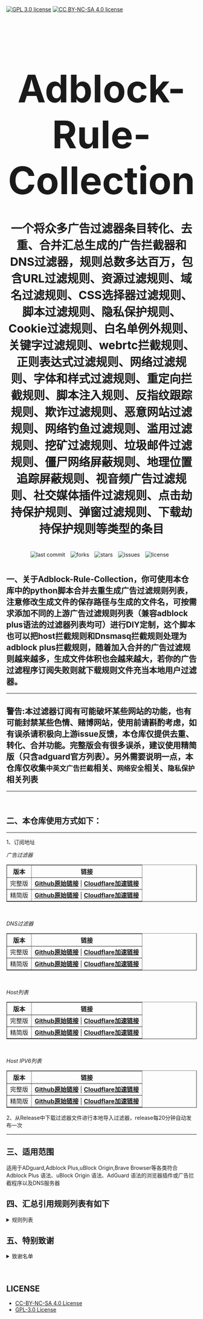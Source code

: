 [![GPL 3.0 license](https://img.shields.io/badge/License-GPL%20v3-blue.svg)](https://github.com/REIJI007/Adblock-Rule-Collection/blob/main/LICENSE-GPL%203.0)
[![CC BY-NC-SA 4.0 license](https://img.shields.io/badge/License-CC%20BY--NC--SA%204.0-lightgrey.svg)](https://github.com/REIJI007/Adblock-Rule-Collection/blob/main/LICENSE-CC-BY-NC-SA%204.0)
<!-- 居中的大标题 -->
<h1 align="center" style="font-size: 100px; margin-bottom: 40px;">Adblock-Rule-Collection</h1>

<!-- 居中的副标题 -->
<h2 align="center" style="font-size: 30px; margin-bottom: 40px;">一个将众多广告过滤器条目转化、去重、合并汇总生成的广告拦截器和DNS过滤器，规则总数多达百万，包含URL过滤规则、资源过滤规则、域名过滤规则、CSS选择器过滤规则、脚本过滤规则、隐私保护规则、Cookie过滤规则、白名单例外规则、关键字过滤规则、webrtc拦截规则、正则表达式过滤规则、网络过滤规则、字体和样式过滤规则、重定向拦截规则、脚本注入规则、反指纹跟踪规则、欺诈过滤规则、恶意网站过滤规则、网络钓鱼过滤规则、滥用过滤规则、挖矿过滤规则、垃圾邮件过滤规则、僵尸网络屏蔽规则、地理位置追踪屏蔽规则、视音频广告过滤规则、社交媒体插件过滤规则、点击劫持保护规则、弹窗过滤规则、下载劫持保护规则等类型的条目</h2>

<!-- 徽章（根据需要调整） -->
<p align="center" style="margin-bottom: 40px;">
    <img src="https://img.shields.io/badge/last%20commit-today-brightgreen" alt="last commit" style="margin-right: 10px;">
    <img src="https://img.shields.io/github/forks/REIJI007/Adblock-Rule-Collection" alt="forks" style="margin-right: 10px;">
    <img src="https://img.shields.io/github/stars/REIJI007/Adblock-Rule-Collection" alt="stars" style="margin-right: 10px;">
    <img src="https://img.shields.io/github/issues/REIJI007/Adblock-Rule-Collection" alt="issues" style="margin-right: 10px;">
    <img src="https://img.shields.io/github/license/REIJI007/Adblock-Rule-Collection" alt="license" style="margin-right: 10px;">
</p>


## 一、关于Adblock-Rule-Collection，你可使用本仓库中的python脚本合并去重生成广告过滤规则列表，注意修改生成文件的保存路径与生成的文件名，可按需求添加不同的上游广告过滤规则列表（兼容adblock plus语法的过滤器列表均可）进行DIY定制，这个脚本也可以把host拦截规则和Dnsmasq拦截规则处理为adblock plus拦截规则，随着加入合并的广告过滤规则越来越多，生成文件体积也会越来越大，若你的广告过滤程序订阅失败则就下载规则文件充当本地用户过滤器。

<hr>

## 警告:本过滤器订阅有可能破坏某些网站的功能，也有可能封禁某些色情、赌博网站，使用前请斟酌考虑，如有误杀请积极向上游issue反馈，本仓库仅提供去重、转化、合并功能。完整版会有很多误杀，建议使用精简版（只含adguard官方列表）。另外需要说明一点，本仓库仅收集```中英文广告拦截```相关、```网络安全```相关、```隐私保护```相关列表

<hr>
<br>

## 二、本仓库使用方式如下：

<hr> 
1、订阅地址

*广告过滤器*
<table border="1" style="border-collapse: collapse; width: 100%;">
  <tr>
    <th>版本</th>
    <th>链接</th>
  </tr>
  <tr>
    <td>完整版</td>
    <td>
      <strong><a href="https://raw.githubusercontent.com/REIJI007/Adblock-Rule-Collection/main/ADBLOCK_RULE_COLLECTION.txt">Github原始链接</a></strong> | 
      <strong><a href="https://www.adblock.reiji007.org/">Cloudflare加速链接</a></strong>
    </td>
  </tr>
  <tr>
    <td>精简版</td>
    <td>
      <strong><a href="https://raw.githubusercontent.com/REIJI007/Adblock-Rule-Collection/main/ADBLOCK_RULE_COLLECTION_Lite.txt">Github原始链接</a></strong> | 
      <strong><a href="https://www.adblock-lite.reiji007.org/">Cloudflare加速链接</a></strong>
    </td>
  </tr>
</table>

<br>

*DNS过滤器*
<table border="1" style="border-collapse: collapse; width: 100%;">
  <tr>
    <th>版本</th>
    <th>链接</th>
  </tr>
  <tr>
    <td>完整版</td>
    <td>
      <strong><a href="https://raw.githubusercontent.com/REIJI007/Adblock-Rule-Collection/main/ADBLOCK_RULE_COLLECTION_DNS.txt">Github原始链接</a></strong> | 
      <strong><a href="https://www.adblock-dns.reiji007.org/">Cloudflare加速链接</a></strong>
    </td>
  </tr>
  <tr>
    <td>精简版</td>
    <td>
      <strong><a href="https://raw.githubusercontent.com/REIJI007/Adblock-Rule-Collection/main/ADBLOCK_RULE_COLLECTION_DNS_Lite.txt">Github原始链接</a></strong> | 
      <strong><a href="https://www.adblock-dns-lite.reiji007.org/">Cloudflare加速链接</a></strong>
    </td>
  </tr>
</table>

<br>

*Host列表*
<table border="1" style="border-collapse: collapse; width: 100%;">
  <tr>
    <th>版本</th>
    <th>链接</th>
  </tr>
  <tr>
    <td>完整版</td>
    <td>
      <strong><a href="https://raw.githubusercontent.com/REIJI007/Adblock-Rule-Collection/main/ADBLOCK_RULE_COLLECTION_HOST.txt">Github原始链接</a></strong> | 
      <strong><a href="https://www.adblock-host.reiji007.org/">Cloudflare加速链接</a></strong>
    </td>
  </tr>
  <tr>
    <td>精简版</td>
    <td>
      <strong><a href="https://raw.githubusercontent.com/REIJI007/Adblock-Rule-Collection/main/ADBLOCK_RULE_COLLECTION_HOST_Lite.txt">Github原始链接</a></strong> | 
      <strong><a href="https://www.adblock-host-lite.reiji007.org/">Cloudflare加速链接</a></strong>
    </td>
  </tr>
</table>

<br>

*Host IPV6列表*
<table border="1" style="border-collapse: collapse; width: 100%;">
  <tr>
    <th>版本</th>
    <th>链接</th>
  </tr>
  <tr>
    <td>完整版</td>
    <td>
      <strong><a href="https://raw.githubusercontent.com/REIJI007/Adblock-Rule-Collection/main/ADBLOCK_RULE_COLLECTION_HOST_IPV6.txt">Github原始链接</a></strong> | 
      <strong><a href="https://www.adblock-host-ipv6.reiji007.org/">Cloudflare加速链接</a></strong>
    </td>
  </tr>
  <tr>
    <td>精简版</td>
    <td>
      <strong><a href="https://raw.githubusercontent.com/REIJI007/Adblock-Rule-Collection/main/ADBLOCK_RULE_COLLECTION_HOST_IPV6_Lite.txt">Github原始链接</a></strong> | 
      <strong><a href="https://www.adblock-host-ipv6-lite.reiji007.org/">Cloudflare加速链接</a></strong>
    </td>
  </tr>
</table>

2、从Release中下载过滤器文件进行本地导入过滤器，release每20分钟自动发布一次
<hr>


## 三、适用范围
适用于ADguard,Adblock Plus,uBlock Origin,Brave Browser等各类符合Adblock Plus 语法、uBlock Origin 语法、AdGuard 语法的浏览器插件或广告拦截程序以及DNS服务器
<br>


## 四、汇总引用规则列表有如下
<details>
  <summary>规则列表</summary>

1. [Adaway](https://adaway.org/hosts.txt)
2. [Anti-Adblock Killer](https://raw.githubusercontent.com/reek/anti-adblock-killer/master/anti-adblock-killer-filters.txt)
3. [ADblocker Ultimate Ad Filter](https://filters.adavoid.org/ultimate-ad-filter.txt)  
4. [ADblocker Ultimate Privacy Filter](https://filters.adavoid.org/ultimate-privacy-filter.txt)  
5. [ADblocker Ultimate Security Filter](https://filters.adavoid.org/ultimate-security-filter.txt)
6. [ADguard Base filter](https://raw.githubusercontent.com/AdguardTeam/FiltersRegistry/master/filters/filter_2_Base/filter.txt)
7. [ADguard Spyware filter](https://raw.githubusercontent.com/AdguardTeam/FiltersRegistry/master/filters/filter_3_Spyware/filter.txt)
8. [ADguard Social filter](https://raw.githubusercontent.com/AdguardTeam/FiltersRegistry/master/filters/filter_4_Social/filter.txt)
9. [ADguard Mobile filter](https://raw.githubusercontent.com/AdguardTeam/FiltersRegistry/master/filters/filter_11_Mobile/filter.txt)
10. [ADguard Annoyances filter](https://raw.githubusercontent.com/AdguardTeam/FiltersRegistry/master/filters/filter_14_Annoyances/filter.txt)
11. [ADguard Dns Filter](https://raw.githubusercontent.com/AdguardTeam/FiltersRegistry/master/filters/filter_15_DnsFilter/filter.txt)
12. [ADguard TrackParam filter](https://raw.githubusercontent.com/AdguardTeam/FiltersRegistry/master/filters/filter_17_TrackParam/filter.txt)
13. [ADguard Annoyances_Cookies filter](https://raw.githubusercontent.com/AdguardTeam/FiltersRegistry/master/filters/filter_18_Annoyances_Cookies/filter.txt)
14. [ADguard Annoyances_Popups filter](https://raw.githubusercontent.com/AdguardTeam/FiltersRegistry/master/filters/filter_19_Annoyances_Popups/filter.txt)
15. [ADguard Annoyances_MobileApp filter](https://raw.githubusercontent.com/AdguardTeam/FiltersRegistry/master/filters/filter_20_Annoyances_MobileApp/filter.txt)
16. [ADguard Annoyances_Other filter](https://raw.githubusercontent.com/AdguardTeam/FiltersRegistry/master/filters/filter_21_Annoyances_Other/filter.txt)
17. [ADguard Annoyances_Widgets filter](https://raw.githubusercontent.com/AdguardTeam/FiltersRegistry/master/filters/filter_22_Annoyances_Widgets/filter.txt)
18. [ADguard Chinese filter](https://raw.githubusercontent.com/AdguardTeam/FiltersRegistry/master/filters/filter_224_Chinese/filter.txt)
19. [ADguard ThirdParty EasyList](https://raw.githubusercontent.com/AdguardTeam/FiltersRegistry/master/filters/ThirdParty/filter_101_EasyList/filter.txt)
20. [ADguard ThirdParty EasyListChina](https://raw.githubusercontent.com/AdguardTeam/FiltersRegistry/master/filters/ThirdParty/filter_104_EasyListChina/filter.txt)
21. [ADguard ThirdParty EasyPrivacy](https://raw.githubusercontent.com/AdguardTeam/FiltersRegistry/master/filters/ThirdParty/filter_118_EasyPrivacy/filter.txt)
22. [ADguard ThirdParty Fanboy's Annoyance List](https://raw.githubusercontent.com/AdguardTeam/FiltersRegistry/master/filters/ThirdParty/filter_122_FanboysAnnoyances/filter.txt)
23. [ADguard ThirdParty FanboysSocialBlockingList](https://raw.githubusercontent.com/AdguardTeam/FiltersRegistry/master/filters/ThirdParty/filter_123_FanboysSocialBlockingList/filter.txt)
24. [ADguard ThirdParty WebAnnoyancesUltralist](https://raw.githubusercontent.com/AdguardTeam/FiltersRegistry/master/filters/ThirdParty/filter_201_WebAnnoyancesUltralist/filter.txt)
25. [ADguard ThirdParty PeterLowesList](https://raw.githubusercontent.com/AdguardTeam/FiltersRegistry/master/filters/ThirdParty/filter_204_PeterLowesList/filter.txt)
26. [ADguard ThirdParty AdblockWarningRemovalList](https://raw.githubusercontent.com/AdguardTeam/FiltersRegistry/master/filters/ThirdParty/filter_207_AdblockWarningRemovalList/filter.txt)
27. [ADguard ThirdParty Online_Malicious_URL_Blocklist](https://raw.githubusercontent.com/AdguardTeam/FiltersRegistry/master/filters/ThirdParty/filter_208_Online_Malicious_URL_Blocklist/filter.txt)
28. [ADguard ThirdParty ADgkMobileChinalist](https://raw.githubusercontent.com/AdguardTeam/FiltersRegistry/master/filters/ThirdParty/filter_209_ADgkMobileChinalist/filter.txt)
29. [ADguard ThirdParty Spam404](https://raw.githubusercontent.com/AdguardTeam/FiltersRegistry/master/filters/ThirdParty/filter_210_Spam404/filter.txt)
30. [ADguard ThirdParty Anti-Adblock Killer](https://raw.githubusercontent.com/AdguardTeam/FiltersRegistry/master/filters/ThirdParty/filter_211_AntiAdblockKillerReek/filter.txt)
31. [ADguard ThirdParty ChinaListAndEasyList](https://raw.githubusercontent.com/AdguardTeam/FiltersRegistry/master/filters/ThirdParty/filter_219_ChinaListAndEasyList/filter.txt)
32. [ADguard ThirdParty CJXsAnnoyanceList](https://raw.githubusercontent.com/AdguardTeam/FiltersRegistry/master/filters/ThirdParty/filter_220_CJXsAnnoyanceList/filter.txt)
33. [ADguard ThirdParty xinggsf](https://raw.githubusercontent.com/AdguardTeam/FiltersRegistry/master/filters/ThirdParty/filter_228_xinggsf/filter.txt)
34. [ADguard ThirdParty IdontCareAboutCookies](https://raw.githubusercontent.com/AdguardTeam/FiltersRegistry/master/filters/ThirdParty/filter_229_IdontCareAboutCookies/filter.txt)
35. [ADguard ThirdParty FanboyAntifonts](https://raw.githubusercontent.com/AdguardTeam/FiltersRegistry/master/filters/ThirdParty/filter_239_FanboyAntifonts/filter.txt)
36. [ADguard ThirdParty BarbBlock](https://raw.githubusercontent.com/AdguardTeam/FiltersRegistry/master/filters/ThirdParty/filter_240_BarbBlock/filter.txt)
37. [ADguard ThirdParty FanboyCookiemonster](https://raw.githubusercontent.com/AdguardTeam/FiltersRegistry/master/filters/ThirdParty/filter_241_FanboyCookiemonster/filter.txt)
38. [ADguard ThirdParty NoCoin](https://raw.githubusercontent.com/AdguardTeam/FiltersRegistry/master/filters/ThirdParty/filter_242_NoCoin/filter.txt)
39. [ADguard ThirdParty DandelionSproutAnnoyances](https://raw.githubusercontent.com/AdguardTeam/FiltersRegistry/master/filters/ThirdParty/filter_250_DandelionSproutAnnoyances/filter.txt)
40. [ADguard ThirdParty Legitimate_URL_Shortener](https://raw.githubusercontent.com/AdguardTeam/FiltersRegistry/master/filters/ThirdParty/filter_251_LegitimateURLShortener/filter.txt)
41. [ADguard ThirdParty Phishing_URL_Blocklist](https://raw.githubusercontent.com/AdguardTeam/FiltersRegistry/master/filters/ThirdParty/filter_255_Phishing_URL_Blocklist/filter.txt)
42. [ADguard ThirdParty Scam_Blocklist](https://raw.githubusercontent.com/AdguardTeam/FiltersRegistry/master/filters/ThirdParty/filter_256_Scam_Blocklist/filter.txt)
43. [ADguard ThirdParty uBlock_Origin_Badware_risks](https://raw.githubusercontent.com/AdguardTeam/FiltersRegistry/master/filters/ThirdParty/filter_257_uBlock_Origin_Badware_risks/filter.txt)
44. [ADguard Base filter-first-party servers](https://raw.githubusercontent.com/AdguardTeam/ADguardFilters/master/BaseFilter/sections/adservers_firstparty.txt)
45. [ADguard Base filter-foreign servers](https://raw.githubusercontent.com/AdguardTeam/ADguardFilters/master/BaseFilter/sections/foreign.txt)
46. [ADguard Base filter-cryptominers](https://raw.githubusercontent.com/AdguardTeam/ADguardFilters/master/BaseFilter/sections/cryptominers.txt)
47. [ADguard Base filter-adservers](https://raw.githubusercontent.com/AdguardTeam/ADguardFilters/master/BaseFilter/sections/adservers.txt)
48. [ADguard Base filter-adservers_firstparty](https://raw.githubusercontent.com/AdguardTeam/ADguardFilters/master/BaseFilter/sections/adservers_firstparty.txt)
49. [ADguard Base filter-allowlist](https://raw.githubusercontent.com/AdguardTeam/ADguardFilters/master/BaseFilter/sections/allowlist.txt)
50. [ADguard Base filter-allowlist_stealth](https://raw.githubusercontent.com/AdguardTeam/ADguardFilters/master/BaseFilter/sections/allowlist_stealth.txt)
51. [ADguard Base filter-antiadblock](https://raw.githubusercontent.com/AdguardTeam/ADguardFilters/master/BaseFilter/sections/antiadblock.txt)
52. [ADguard Base filter-replace](https://raw.githubusercontent.com/AdguardTeam/ADguardFilters/master/BaseFilter/sections/replace.txt)
53. [ADguard Base filter-content_blocker](https://raw.githubusercontent.com/AdguardTeam/ADguardFilters/master/BaseFilter/sections/content_blocker.txt)
54. [ADguard Exclusion rules](https://raw.githubusercontent.com/AdguardTeam/ADguardSDNSFilter/master/Filters/exclusions.txt)  
55. [ADguard Exception rules](https://raw.githubusercontent.com/AdguardTeam/ADguardSDNSFilter/master/Filters/exceptions.txt)  
56. [ADguard SDNSFilter rules](https://raw.githubusercontent.com/AdguardTeam/ADguardSDNSFilter/master/Filters/rules.txt)  
57. [ADguard Tracking Protection filter — first-party trackers](https://raw.githubusercontent.com/AdguardTeam/ADguardFilters/master/SpywareFilter/sections/tracking_servers_firstparty.txt)  
58. [ADguard Tracking Protection filter — third-party trackers](https://raw.githubusercontent.com/AdguardTeam/ADguardFilters/master/SpywareFilter/sections/tracking_servers.txt)  
59. [ADguard Tracking Protection filter — mobile trackers](https://raw.githubusercontent.com/AdguardTeam/ADguardFilters/master/SpywareFilter/sections/mobile.txt)  
60. [ADguard Social filter-allowlist](https://raw.githubusercontent.com/AdguardTeam/ADguardFilters/master/SocialFilter/sections/allowlist.txt)  
61. [ADguard Social filter-general_elemhide](https://raw.githubusercontent.com/AdguardTeam/ADguardFilters/master/SocialFilter/sections/general_elemhide.txt)  
62. [ADguard Social filter-general_extensions](https://raw.githubusercontent.com/AdguardTeam/ADguardFilters/master/SocialFilter/sections/general_extensions.txt)  
63. [ADguard Social filter-general_url](https://raw.githubusercontent.com/AdguardTeam/ADguardFilters/master/SocialFilter/sections/general_url.txt)  
64. [ADguard Social filter-popups](https://raw.githubusercontent.com/AdguardTeam/ADguardFilters/master/SocialFilter/sections/popups.txt)  
65. [ADguard Social filter-social_trackers](https://raw.githubusercontent.com/AdguardTeam/ADguardFilters/master/SocialFilter/sections/social_trackers.txt)  
66. [ADguard Annoyances filter-cookies_allowlist](https://raw.githubusercontent.com/AdguardTeam/ADguardFilters/master/AnnoyancesFilter/Cookies/sections/cookies_allowlist.txt)  
67. [ADguard Annoyances filter-cookies_general](https://raw.githubusercontent.com/AdguardTeam/ADguardFilters/master/AnnoyancesFilter/Cookies/sections/cookies_general.txt)  
68. [ADguard Annoyances filter-mobile-app_allowlist](https://raw.githubusercontent.com/AdguardTeam/ADguardFilters/master/AnnoyancesFilter/MobileApp/sections/mobile-app_allowlist.txt)  
69. [ADguard Annoyances filter-mobile-app_general](https://raw.githubusercontent.com/AdguardTeam/ADguardFilters/master/AnnoyancesFilter/MobileApp/sections/mobile-app_general.txt)  
70. [ADguard Annoyances filter-popups-antiadblock](https://raw.githubusercontent.com/AdguardTeam/ADguardFilters/master/AnnoyancesFilter/Popups/sections/antiadblock.txt)  
71. [ADguard Annoyances filter-popups-allowlist](https://raw.githubusercontent.com/AdguardTeam/ADguardFilters/master/AnnoyancesFilter/Popups/sections/popups_allowlist.txt)  
72. [ADguard Annoyances filter-popups-general](https://raw.githubusercontent.com/AdguardTeam/ADguardFilters/master/AnnoyancesFilter/Popups/sections/popups_general.txt)  
73. [ADguard Annoyances filter-popups-push-notifications_allowlist](https://raw.githubusercontent.com/AdguardTeam/ADguardFilters/master/AnnoyancesFilter/Popups/sections/push-notifications_allowlist.txt)  
74. [ADguard Annoyances filter-popups-push-notifications_general](https://raw.githubusercontent.com/AdguardTeam/ADguardFilters/master/AnnoyancesFilter/Popups/sections/push-notifications_general.txt)  
75. [ADguard Annoyances filter-popups-subscriptions_allowlist](https://raw.githubusercontent.com/AdguardTeam/ADguardFilters/master/AnnoyancesFilter/Popups/sections/subscriptions_allowlist.txt)  
76. [ADguard Annoyances filter-popups-subscriptions_general](https://raw.githubusercontent.com/AdguardTeam/ADguardFilters/master/AnnoyancesFilter/Popups/sections/subscriptions_general.txt)  
77. [ADguard Annoyances filter-Widgets](https://raw.githubusercontent.com/AdguardTeam/ADguardFilters/master/AnnoyancesFilter/Widgets/sections/widgets.txt)  
78. [ADguard CNAME original trackers list](https://raw.githubusercontent.com/AdguardTeam/cname-trackers/master/data/combined_original_trackers.txt)  
79. [ADguard CNAME disguised ads list](https://raw.githubusercontent.com/AdguardTeam/cname-trackers/master/data/combined_disguised_ads.txt)  
80. [ADguard CNAME disguised clickthroughs list](https://raw.githubusercontent.com/AdguardTeam/cname-trackers/master/data/combined_disguised_clickthroughs.txt)  
81. [ADguard CNAME disguised microsites list](https://raw.githubusercontent.com/AdguardTeam/cname-trackers/master/data/combined_disguised_microsites.txt)  
82. [ADguard CNAME disguised trackers list](https://raw.githubusercontent.com/AdguardTeam/cname-trackers/master/data/combined_disguised_trackers.txt)  
83. [ADguard CNAME disguised mail_trackers list](https://raw.githubusercontent.com/AdguardTeam/cname-trackers/master/data/combined_disguised_mail_trackers.txt)  
84. [ADguard Chinese filter-adservers](https://raw.githubusercontent.com/AdguardTeam/ADguardFilters/master/ChineseFilter/sections/adservers.txt)  
85. [ADguard Chinese filter-adservers_firstparty](https://raw.githubusercontent.com/AdguardTeam/ADguardFilters/master/ChineseFilter/sections/adservers_firstparty.txt)  
86. [ADguard ChineseFilter-allowlist](https://raw.githubusercontent.com/AdguardTeam/ADguardFilters/master/ChineseFilter/sections/allowlist.txt)  
87. [ADguard ChineseFilter-antiadblock](https://raw.githubusercontent.com/AdguardTeam/ADguardFilters/master/ChineseFilter/sections/antiadblock.txt)  
88. [ADguard ChineseFilter-general_elemhide](https://raw.githubusercontent.com/AdguardTeam/ADguardFilters/master/ChineseFilter/sections/general_elemhide.txt)  
89. [ADguard ChineseFilter-general_extensions](https://raw.githubusercontent.com/AdguardTeam/ADguardFilters/master/ChineseFilter/sections/general_extensions.txt)  
90. [ADguard ChineseFilter-general_url](https://raw.githubusercontent.com/AdguardTeam/ADguardFilters/master/ChineseFilter/sections/general_url.txt)  
91. [ADguard ChineseFilter-replace](https://raw.githubusercontent.com/AdguardTeam/ADguardFilters/master/ChineseFilter/sections/replace.txt)  
92. [ADguard Mobile filter-adservers](https://raw.githubusercontent.com/AdguardTeam/ADguardFilters/master/MobileFilter/sections/adservers.txt)  
93. [ADguard MobileFilter-allowlist_app](https://raw.githubusercontent.com/AdguardTeam/ADguardFilters/master/MobileFilter/sections/allowlist_app.txt)  
94. [ADguard MobileFilter-allowlist_web](https://raw.githubusercontent.com/AdguardTeam/ADguardFilters/master/MobileFilter/sections/allowlist_web.txt)  
95. [ADguard MobileFilter-antiadblock](https://raw.githubusercontent.com/AdguardTeam/ADguardFilters/master/MobileFilter/sections/antiadblock.txt)  
96. [ADguard MobileFilter-general_elemhide](https://raw.githubusercontent.com/AdguardTeam/ADguardFilters/master/MobileFilter/sections/general_elemhide.txt)  
97. [ADguard MobileFilter-general_extensions](https://raw.githubusercontent.com/AdguardTeam/ADguardFilters/master/MobileFilter/sections/general_extensions.txt)  
98. [ADguard MobileFilter-general_url](https://raw.githubusercontent.com/AdguardTeam/ADguardFilters/master/MobileFilter/sections/general_url.txt)  
99. [ADguard MobileFilter-replace](https://raw.githubusercontent.com/AdguardTeam/ADguardFilters/master/MobileFilter/sections/replace.txt)  
100. [ADguard SpywareFilter-allowlist](https://raw.githubusercontent.com/AdguardTeam/ADguardFilters/master/SpywareFilter/sections/allowlist.txt)  
101. [ADguard SpywareFilter-cookies_allowlist](https://raw.githubusercontent.com/AdguardTeam/ADguardFilters/master/SpywareFilter/sections/cookies_allowlist.txt)  
102. [ADguard SpywareFilter-cookies_general](https://raw.githubusercontent.com/AdguardTeam/ADguardFilters/master/SpywareFilter/sections/cookies_general.txt)  
103. [ADguard SpywareFilter-cookies_specific](https://raw.githubusercontent.com/AdguardTeam/ADguardFilters/master/SpywareFilter/sections/cookies_specific.txt)  
104. [ADguard SpywareFilter-general_elemhide](https://raw.githubusercontent.com/AdguardTeam/ADguardFilters/master/SpywareFilter/sections/general_elemhide.txt)  
105. [ADguard SpywareFilter-general_extensions](https://raw.githubusercontent.com/AdguardTeam/ADguardFilters/master/SpywareFilter/sections/general_extensions.txt)  
106. [ADguard SpywareFilter-general_url](https://raw.githubusercontent.com/AdguardTeam/ADguardFilters/master/SpywareFilter/sections/general_url.txt)  
107. [ADguard SpywareFilter-mobile](https://raw.githubusercontent.com/AdguardTeam/ADguardFilters/master/SpywareFilter/sections/mobile.txt)  
108. [ADguard SpywareFilter-mobile_allowlist](https://raw.githubusercontent.com/AdguardTeam/ADguardFilters/master/SpywareFilter/sections/mobile_allowlist.txt)  
109. [ADguard SpywareFilter-tracking_servers](https://raw.githubusercontent.com/AdguardTeam/ADguardFilters/master/SpywareFilter/sections/tracking_servers.txt)  
110. [ADguard SpywareFilter-tracking_servers_firstparty](https://raw.githubusercontent.com/AdguardTeam/ADguardFilters/master/SpywareFilter/sections/tracking_servers_firstparty.txt)  
111. [ADguard TrackParamFilter-allowlist](https://raw.githubusercontent.com/AdguardTeam/ADguardFilters/master/TrackParamFilter/sections/allowlist.txt)  
112. [ADguard TrackParamFilter-general_url](https://raw.githubusercontent.com/AdguardTeam/ADguardFilters/master/TrackParamFilter/sections/general_url.txt)      
113. [ADguard Base filter (ublock)](https://filters.adtidy.org/extension/ublock/filters/2.txt)  
114. [ADguard Tracking Protection filter (ublock)](https://filters.adtidy.org/extension/ublock/filters/3.txt)  
115. [ADguard Social Media filter (ublock)](https://filters.adtidy.org/extension/ublock/filters/4.txt)  
116. [ADguard Mobile Ads filter (ublock)](https://filters.adtidy.org/extension/ublock/filters/11.txt)  
117. [ADguard Annoyances filter (ublock)](https://filters.adtidy.org/extension/ublock/filters/14.txt)  
118. [ADguard DNS filter (ublock)](https://filters.adtidy.org/extension/ublock/filters/15.txt)  
119. [ADguard URL Tracking filter (ublock)](https://filters.adtidy.org/extension/ublock/filters/17.txt)  
120. [ADguard Cookie Notices filter (ublock)](https://filters.adtidy.org/extension/ublock/filters/18.txt)  
121. [ADguard Popups filter (ublock)](https://filters.adtidy.org/extension/ublock/filters/19.txt)  
122. [ADguard Mobile App Banners filter (ublock)](https://filters.adtidy.org/extension/ublock/filters/20.txt)  
123. [ADguard Other Annoyances filter (ublock)](https://filters.adtidy.org/extension/ublock/filters/21.txt)  
124. [ADguard Widgets filter (ublock)](https://filters.adtidy.org/extension/ublock/filters/22.txt)  
125. [Easylist (ublock)](https://filters.adtidy.org/extension/ublock/filters/101.txt)  
126. [Easylist China (ublock)](https://filters.adtidy.org/extension/ublock/filters/104.txt)  
127. [EasyPrivacy (ublock)](https://filters.adtidy.org/extension/ublock/filters/118.txt)  
128. [Fanboy's Annoyances (ublock)](https://filters.adtidy.org/extension/ublock/filters/122.txt)  
129. [Fanboy's Social Blocking List (ublock)](https://filters.adtidy.org/extension/ublock/filters/123.txt)  
130. [Web Annoyances Ultralist (ublock)](https://filters.adtidy.org/extension/ublock/filters/201.txt)  
131. [Peter Lowe's Blocklist (ublock)](https://filters.adtidy.org/extension/ublock/filters/204.txt)  
132. [Adblock Warning Removal List (ublock)](https://filters.adtidy.org/extension/ublock/filters/207.txt)  
133. [Online Malicious URL Blocklist (ublock)](https://filters.adtidy.org/extension/ublock/filters/208.txt)  
134. [ADgk Mobile China list (ublock)](https://filters.adtidy.org/extension/ublock/filters/209.txt)  
135. [CJX's Annoyances List (ublock)](https://filters.adtidy.org/extension/ublock/filters/220.txt)  
136. [ADguard Chinese filter (ublock)](https://filters.adtidy.org/extension/ublock/filters/224.txt)  
137. [xinggsf (ublock)](https://filters.adtidy.org/extension/ublock/filters/228.txt)  
138. [Fanboy's Anti-thirdparty Fonts (ublock)](https://filters.adtidy.org/extension/ublock/filters/239.txt)  
139. [BarbBlock (ublock)](https://filters.adtidy.org/extension/ublock/filters/240.txt)  
140. [EasyList Cookie List (ublock)](https://filters.adtidy.org/extension/ublock/filters/241.txt)  
141. [NoCoin Filter List (ublock)](https://filters.adtidy.org/extension/ublock/filters/242.txt)
142. [Dandelion Sprout's Annoyances List (ublock)](https://filters.adtidy.org/extension/ublock/filters/250.txt)  
143. [Legitimate URL Shortener (ublock)](https://filters.adtidy.org/extension/ublock/filters/251.txt)  
144. [Phishing URL Blocklist (ublock)](https://filters.adtidy.org/extension/ublock/filters/255.txt)  
145. [Scam Blocklist (ublock)](https://filters.adtidy.org/extension/ublock/filters/256.txt)  
146. [uBlock Origin – Badware risks (ublock)](https://filters.adtidy.org/extension/ublock/filters/257.txt)  
147. [ADguard Base filter (chromium)](https://filters.adtidy.org/extension/chromium/filters/2.txt)  
148. [ADguard Tracking Protection filter (chromium)](https://filters.adtidy.org/extension/chromium/filters/3.txt)  
149. [ADguard Social Media filter (chromium)](https://filters.adtidy.org/extension/chromium/filters/4.txt)  
150. [ADguard Mobile Ads filter (chromium)](https://filters.adtidy.org/extension/chromium/filters/11.txt)  
151. [ADguard Annoyances filter (chromium)](https://filters.adtidy.org/extension/chromium/filters/14.txt)  
152. [ADguard DNS filter (chromium)](https://filters.adtidy.org/extension/chromium/filters/15.txt)  
153. [ADguard URL Tracking filter (chromium)](https://filters.adtidy.org/extension/chromium/filters/17.txt)  
154. [ADguard Cookie Notices filter (chromium)](https://filters.adtidy.org/extension/chromium/filters/18.txt)  
155. [ADguard Popups filter (chromium)](https://filters.adtidy.org/extension/chromium/filters/19.txt)  
156. [ADguard Mobile App Banners filter (chromium)](https://filters.adtidy.org/extension/chromium/filters/20.txt)  
157. [ADguard Other Annoyances filter (chromium)](https://filters.adtidy.org/extension/chromium/filters/21.txt)  
158. [ADguard Widgets filter (chromium)](https://filters.adtidy.org/extension/chromium/filters/22.txt)  
159. [Easylist (chromium)](https://filters.adtidy.org/extension/chromium/filters/101.txt)  
160. [Easylist China (chromium)](https://filters.adtidy.org/extension/chromium/filters/104.txt)  
161. [EasyPrivacy (chromium)](https://filters.adtidy.org/extension/chromium/filters/118.txt)  
162. [Fanboy's Annoyances (chromium)](https://filters.adtidy.org/extension/chromium/filters/122.txt)  
163. [Fanboy's Social Blocking List (chromium)](https://filters.adtidy.org/extension/chromium/filters/123.txt)  
164. [Web Annoyances Ultralist (chromium)](https://filters.adtidy.org/extension/chromium/filters/201.txt)  
165. [Peter Lowe's Blocklist (chromium)](https://filters.adtidy.org/extension/chromium/filters/204.txt)  
166. [Adblock Warning Removal List (chromium)](https://filters.adtidy.org/extension/chromium/filters/207.txt)  
167. [Online Malicious URL Blocklist (chromium)](https://filters.adtidy.org/extension/chromium/filters/208.txt)  
168. [ADgk Mobile China list (chromium)](https://filters.adtidy.org/extension/chromium/filters/209.txt)  
169. [CJX's Annoyances List (chromium)](https://filters.adtidy.org/extension/chromium/filters/220.txt)  
170. [ADguard Chinese filter (chromium)](https://filters.adtidy.org/extension/chromium/filters/224.txt)  
171. [xinggsf (chromium)](https://filters.adtidy.org/extension/chromium/filters/228.txt)  
172. [Fanboy's Anti-thirdparty Fonts (chromium)](https://filters.adtidy.org/extension/chromium/filters/239.txt)  
173. [BarbBlock (chromium)](https://filters.adtidy.org/extension/chromium/filters/240.txt)  
174. [EasyList Cookie List (chromium)](https://filters.adtidy.org/extension/chromium/filters/241.txt)  
175. [NoCoin Filter List (chromium)](https://filters.adtidy.org/extension/chromium/filters/242.txt)  
176. [Dandelion Sprout's Annoyances List (chromium)](https://filters.adtidy.org/extension/chromium/filters/250.txt)  
177. [Legitimate URL Shortener (chromium)](https://filters.adtidy.org/extension/chromium/filters/251.txt)  
178. [Phishing URL Blocklist (chromium)](https://filters.adtidy.org/extension/chromium/filters/255.txt)  
179. [Scam Blocklist (chromium)](https://filters.adtidy.org/extension/chromium/filters/256.txt)  
180. [uBlock Origin – Badware risks (chromium)](https://filters.adtidy.org/extension/chromium/filters/257.txt)  
181. [ADguard Base filter (firefox)](https://filters.adtidy.org/extension/firefox/filters/2.txt)  
182. [ADguard Tracking Protection filter (firefox)](https://filters.adtidy.org/extension/firefox/filters/3.txt)  
183. [ADguard Social Media filter (firefox)](https://filters.adtidy.org/extension/firefox/filters/4.txt)  
184. [ADguard Mobile Ads filter (firefox)](https://filters.adtidy.org/extension/firefox/filters/11.txt)  
185. [ADguard Annoyances filter (firefox)](https://filters.adtidy.org/extension/firefox/filters/14.txt)  
186. [ADguard DNS filter (firefox)](https://filters.adtidy.org/extension/firefox/filters/15.txt)  
187. [ADguard URL Tracking filter (firefox)](https://filters.adtidy.org/extension/firefox/filters/17.txt)  
188. [ADguard Cookie Notices filter (firefox)](https://filters.adtidy.org/extension/firefox/filters/18.txt)  
189. [ADguard Popups filter (firefox)](https://filters.adtidy.org/extension/firefox/filters/19.txt)  
190. [ADguard Mobile App Banners filter (firefox)](https://filters.adtidy.org/extension/firefox/filters/20.txt)  
191. [ADguard Other Annoyances filter (firefox)](https://filters.adtidy.org/extension/firefox/filters/21.txt)
192. [ADguard Widgets filter (firefox)](https://filters.adtidy.org/extension/firefox/filters/22.txt)  
193. [Easylist (firefox)](https://filters.adtidy.org/extension/firefox/filters/101.txt)  
194. [Easylist China (firefox)](https://filters.adtidy.org/extension/firefox/filters/104.txt)  
195. [EasyPrivacy (firefox)](https://filters.adtidy.org/extension/firefox/filters/118.txt)  
196. [Fanboy's Annoyances (firefox)](https://filters.adtidy.org/extension/firefox/filters/122.txt)  
197. [Fanboy's Social Blocking List (firefox)](https://filters.adtidy.org/extension/firefox/filters/123.txt)  
198. [Web Annoyances Ultralist (firefox)](https://filters.adtidy.org/extension/firefox/filters/201.txt)  
199. [Peter Lowe's Blocklist (firefox)](https://filters.adtidy.org/extension/firefox/filters/204.txt)  
200. [Adblock Warning Removal List (firefox)](https://filters.adtidy.org/extension/firefox/filters/207.txt)  
201. [Online Malicious URL Blocklist (firefox)](https://filters.adtidy.org/extension/firefox/filters/208.txt)  
202. [ADgk Mobile China list (firefox)](https://filters.adtidy.org/extension/firefox/filters/209.txt)  
203. [CJX's Annoyances List (firefox)](https://filters.adtidy.org/extension/firefox/filters/220.txt)  
204. [ADguard Chinese filter (firefox)](https://filters.adtidy.org/extension/firefox/filters/224.txt)  
205. [xinggsf (firefox)](https://filters.adtidy.org/extension/firefox/filters/228.txt)  
206. [Fanboy's Anti-thirdparty Fonts (firefox)](https://filters.adtidy.org/extension/firefox/filters/239.txt)  
207. [BarbBlock (firefox)](https://filters.adtidy.org/extension/firefox/filters/240.txt)  
208. [EasyList Cookie List (firefox)](https://filters.adtidy.org/extension/firefox/filters/241.txt)  
209. [NoCoin Filter List (firefox)](https://filters.adtidy.org/extension/firefox/filters/242.txt)  
210. [Dandelion Sprout's Annoyances List (firefox)](https://filters.adtidy.org/extension/firefox/filters/250.txt)  
211. [Legitimate URL Shortener (firefox)](https://filters.adtidy.org/extension/firefox/filters/251.txt)  
212. [Phishing URL Blocklist (firefox)](https://filters.adtidy.org/extension/firefox/filters/255.txt)  
213. [Scam Blocklist (firefox)](https://filters.adtidy.org/extension/firefox/filters/256.txt)  
214. [uBlock Origin – Badware risks (firefox)](https://filters.adtidy.org/extension/firefox/filters/257.txt)  
215. [ADguard Base filter (windows)](https://filters.adtidy.org/windows/filters/2.txt)  
216. [ADguard Tracking Protection filter (windows)](https://filters.adtidy.org/windows/filters/3.txt)  
217. [ADguard Social Media filter (windows)](https://filters.adtidy.org/windows/filters/4.txt)  
218. [ADguard Mobile Ads filter (windows)](https://filters.adtidy.org/windows/filters/11.txt)  
219. [ADguard Annoyances filter (windows)](https://filters.adtidy.org/windows/filters/14.txt)  
220. [ADguard DNS filter (windows)](https://filters.adtidy.org/windows/filters/15.txt)  
221. [ADguard URL Tracking filter (windows)](https://filters.adtidy.org/windows/filters/17.txt)  
222. [ADguard Cookie Notices filter (windows)](https://filters.adtidy.org/windows/filters/18.txt)  
223. [ADguard Popups filter (windows)](https://filters.adtidy.org/windows/filters/19.txt)  
224. [ADguard Mobile App Banners filter (windows)](https://filters.adtidy.org/windows/filters/20.txt)  
225. [ADguard Other Annoyances filter (windows)](https://filters.adtidy.org/windows/filters/21.txt)  
226. [ADguard Widgets filter (windows)](https://filters.adtidy.org/windows/filters/22.txt)  
227. [Easylist (windows)](https://filters.adtidy.org/windows/filters/101.txt)  
228. [Easylist China (windows)](https://filters.adtidy.org/windows/filters/104.txt)  
229. [EasyPrivacy (windows)](https://filters.adtidy.org/windows/filters/118.txt)  
230. [Fanboy's Annoyances (windows)](https://filters.adtidy.org/windows/filters/122.txt)  
231. [Fanboy's Social Blocking List (windows)](https://filters.adtidy.org/windows/filters/123.txt)  
232. [Web Annoyances Ultralist (windows)](https://filters.adtidy.org/windows/filters/201.txt)  
233. [Peter Lowe's Blocklist (windows)](https://filters.adtidy.org/windows/filters/204.txt)  
234. [Adblock Warning Removal List (windows)](https://filters.adtidy.org/windows/filters/207.txt)  
235. [Online Malicious URL Blocklist (windows)](https://filters.adtidy.org/windows/filters/208.txt)  
236. [ADgk Mobile China list (windows)](https://filters.adtidy.org/windows/filters/209.txt)  
237. [CJX's Annoyances List (windows)](https://filters.adtidy.org/windows/filters/220.txt)  
238. [ADguard Chinese filter (windows)](https://filters.adtidy.org/windows/filters/224.txt)  
239. [xinggsf (windows)](https://filters.adtidy.org/windows/filters/228.txt)  
240. [Fanboy's Anti-thirdparty Fonts (windows)](https://filters.adtidy.org/windows/filters/239.txt)  
241. [BarbBlock (windows)](https://filters.adtidy.org/windows/filters/240.txt)
242. [EasyList Cookie List (windows)](https://filters.adtidy.org/windows/filters/241.txt)  
243. [NoCoin Filter List (windows)](https://filters.adtidy.org/windows/filters/242.txt)  
244. [Dandelion Sprout's Annoyances List (windows)](https://filters.adtidy.org/windows/filters/250.txt)  
245. [Legitimate URL Shortener (windows)](https://filters.adtidy.org/windows/filters/251.txt)  
246. [Phishing URL Blocklist (windows)](https://filters.adtidy.org/windows/filters/255.txt)  
247. [Scam Blocklist (windows)](https://filters.adtidy.org/windows/filters/256.txt)  
248. [uBlock Origin – Badware risks (windows)](https://filters.adtidy.org/windows/filters/257.txt)  
249. [ADguard Base filter (android)](https://filters.adtidy.org/android/filters/2_optimized.txt)  
250. [ADguard Tracking Protection filter (android)](https://filters.adtidy.org/android/filters/3_optimized.txt)  
251. [ADguard Social Media filter (android)](https://filters.adtidy.org/android/filters/4_optimized.txt)  
252. [ADguard Mobile Ads filter (android)](https://filters.adtidy.org/android/filters/11_optimized.txt)  
253. [ADguard Annoyances filter (android)](https://filters.adtidy.org/android/filters/14_optimized.txt)  
254. [ADguard DNS filter (android)](https://filters.adtidy.org/android/filters/15_optimized.txt)  
255. [ADguard URL Tracking filter (android)](https://filters.adtidy.org/android/filters/17_optimized.txt)  
256. [ADguard Cookie Notices filter (android)](https://filters.adtidy.org/android/filters/18_optimized.txt)  
257. [ADguard Popups filter (android)](https://filters.adtidy.org/android/filters/19_optimized.txt)  
258. [ADguard Mobile App Banners filter (android)](https://filters.adtidy.org/android/filters/20_optimized.txt)  
259. [ADguard Other Annoyances filter (android)](https://filters.adtidy.org/android/filters/21_optimized.txt)  
260. [ADguard Widgets filter (android)](https://filters.adtidy.org/android/filters/22_optimized.txt)  
261. [Easylist (android)](https://filters.adtidy.org/android/filters/101_optimized.txt)  
262. [Easylist China (android)](https://filters.adtidy.org/android/filters/104_optimized.txt)  
263. [EasyPrivacy (android)](https://filters.adtidy.org/android/filters/118_optimized.txt)  
264. [Fanboy's Annoyances (android)](https://filters.adtidy.org/android/filters/122_optimized.txt)  
265. [Fanboy's Social Blocking List (android)](https://filters.adtidy.org/android/filters/123_optimized.txt)  
266. [Web Annoyances Ultralist (android)](https://filters.adtidy.org/android/filters/201_optimized.txt)  
267. [Peter Lowe's Blocklist (android)](https://filters.adtidy.org/android/filters/204_optimized.txt)  
268. [Adblock Warning Removal List (android)](https://filters.adtidy.org/android/filters/207_optimized.txt)  
269. [Online Malicious URL Blocklist (android)](https://filters.adtidy.org/android/filters/208_optimized.txt)  
270. [ADgk Mobile China list (android)](https://filters.adtidy.org/android/filters/209_optimized.txt)  
271. [CJX's Annoyances List (android)](https://filters.adtidy.org/android/filters/220_optimized.txt)  
272. [ADguard Chinese filter (android)](https://filters.adtidy.org/android/filters/224_optimized.txt)  
273. [xinggsf (android)](https://filters.adtidy.org/android/filters/228_optimized.txt)  
274. [Fanboy's Anti-thirdparty Fonts (android)](https://filters.adtidy.org/android/filters/239_optimized.txt)  
275. [BarbBlock (android)](https://filters.adtidy.org/android/filters/240_optimized.txt)  
276. [EasyList Cookie List (android)](https://filters.adtidy.org/android/filters/241_optimized.txt)  
277. [NoCoin Filter List (android)](https://filters.adtidy.org/android/filters/242_optimized.txt)  
278. [Dandelion Sprout's Annoyances List (android)](https://filters.adtidy.org/android/filters/250_optimized.txt)  
279. [Legitimate URL Shortener (android)](https://filters.adtidy.org/android/filters/251_optimized.txt)  
280. [Phishing URL Blocklist (android)](https://filters.adtidy.org/android/filters/255_optimized.txt)  
281. [Scam Blocklist (android)](https://filters.adtidy.org/android/filters/256_optimized.txt)  
282. [uBlock Origin – Badware risks (android)](https://filters.adtidy.org/android/filters/257_optimized.txt)  
283. [ADguard Base filter (ios)](https://filters.adtidy.org/ios/filters/2_optimized.txt)  
284. [ADguard Tracking Protection filter (ios)](https://filters.adtidy.org/ios/filters/3_optimized.txt)  
285. [ADguard Social Media filter (ios)](https://filters.adtidy.org/ios/filters/4_optimized.txt)  
286. [ADguard Mobile Ads filter (ios)](https://filters.adtidy.org/ios/filters/11_optimized.txt)  
287. [ADguard Annoyances filter (ios)](https://filters.adtidy.org/ios/filters/14_optimized.txt)  
288. [ADguard DNS filter (ios)](https://filters.adtidy.org/ios/filters/15_optimized.txt)  
289. [ADguard URL Tracking filter (ios)](https://filters.adtidy.org/ios/filters/17_optimized.txt)  
290. [ADguard Cookie Notices filter (ios)](https://filters.adtidy.org/ios/filters/18_optimized.txt)  
291. [ADguard Popups filter (ios)](https://filters.adtidy.org/ios/filters/19_optimized.txt)  
292. [ADguard Mobile App Banners filter (ios)](https://filters.adtidy.org/ios/filters/20_optimized.txt)  
293. [ADguard Other Annoyances filter (ios)](https://filters.adtidy.org/ios/filters/21_optimized.txt)  
294. [ADguard Widgets filter (ios)](https://filters.adtidy.org/ios/filters/22_optimized.txt)  
295. [Easylist (ios)](https://filters.adtidy.org/ios/filters/101_optimized.txt)  
296. [Easylist China (ios)](https://filters.adtidy.org/ios/filters/104_optimized.txt)  
297. [EasyPrivacy (ios)](https://filters.adtidy.org/ios/filters/118_optimized.txt)  
298. [Fanboy's Annoyances (ios)](https://filters.adtidy.org/ios/filters/122_optimized.txt)  
299. [Fanboy's Social Blocking List (ios)](https://filters.adtidy.org/ios/filters/123_optimized.txt)  
300. [Web Annoyances Ultralist (ios)](https://filters.adtidy.org/ios/filters/201_optimized.txt)  
301. [Peter Lowe's Blocklist (ios)](https://filters.adtidy.org/ios/filters/204_optimized.txt)  
302. [Adblock Warning Removal List (ios)](https://filters.adtidy.org/ios/filters/207_optimized.txt)  
303. [Online Malicious URL Blocklist (ios)](https://filters.adtidy.org/ios/filters/208_optimized.txt)  
304. [ADgk Mobile China list (ios)](https://filters.adtidy.org/ios/filters/209_optimized.txt)  
305. [CJX's Annoyances List (ios)](https://filters.adtidy.org/ios/filters/220_optimized.txt)  
306. [ADguard Chinese filter (ios)](https://filters.adtidy.org/ios/filters/224_optimized.txt)  
307. [xinggsf (ios)](https://filters.adtidy.org/ios/filters/228_optimized.txt)  
308. [Fanboy's Anti-thirdparty Fonts (ios)](https://filters.adtidy.org/ios/filters/239_optimized.txt)  
309. [BarbBlock (ios)](https://filters.adtidy.org/ios/filters/240_optimized.txt)  
310. [EasyList Cookie List (ios)](https://filters.adtidy.org/ios/filters/241_optimized.txt)  
311. [NoCoin Filter List (ios)](https://filters.adtidy.org/ios/filters/242_optimized.txt)  
312. [Dandelion Sprout's Annoyances List (ios)](https://filters.adtidy.org/ios/filters/250_optimized.txt)  
313. [Legitimate URL Shortener (ios)](https://filters.adtidy.org/ios/filters/251_optimized.txt)  
314. [Phishing URL Blocklist (ios)](https://filters.adtidy.org/ios/filters/255_optimized.txt)  
315. [Scam Blocklist (ios)](https://filters.adtidy.org/ios/filters/256_optimized.txt)  
316. [uBlock Origin – Badware risks (ios)](https://filters.adtidy.org/ios/filters/257_optimized.txt)  
317. [EasyList](https://easylist.to/easylist/easylist.txt)  
318. [EasyList-adservers](https://raw.githubusercontent.com/easylist/easylist/master/easylist/easylist_adservers.txt)  
319. [EasyList-thirdparty_servers](https://raw.githubusercontent.com/easylist/easylist/master/easylist/easylist_thirdparty.txt)  
320. [EasyList-adservers_popup](https://raw.githubusercontent.com/easylist/easylist/master/easylist/easylist_adservers_popup.txt)  
321. [EasyList-thirdparty_popup](https://raw.githubusercontent.com/easylist/easylist/master/easylist/easylist_thirdparty_popup.txt)  
322. [EasyList-allowlist](https://raw.githubusercontent.com/easylist/easylist/master/easylist/easylist_allowlist.txt)  
323. [EasyList-allowlist_dimensions](https://raw.githubusercontent.com/easylist/easylist/master/easylist/easylist_allowlist_dimensions.txt)  
324. [EasyList-allowlist_general_hide](https://raw.githubusercontent.com/easylist/easylist/master/easylist/easylist_allowlist_general_hide.txt)  
325. [EasyList-allowlist_popup](https://raw.githubusercontent.com/easylist/easylist/master/easylist/easylist_allowlist_popup.txt)  
326. [Easylist-general_block](https://raw.githubusercontent.com/easylist/easylist/master/easylist/easylist_general_block.txt)  
327. [Easylist-general_block_popup](https://raw.githubusercontent.com/easylist/easylist/master/easylist/easylist_general_block_popup.txt)  
328. [Easylist-general_hide](https://raw.githubusercontent.com/easylist/easylist/master/easylist/easylist_general_hide.txt)  
329. [EasyPrivacy](https://easylist.to/easylist/easyprivacy.txt)  
330. [EasyPrivacy-allowlist](https://raw.githubusercontent.com/easylist/easylist/master/easyprivacy/easyprivacy_allowlist.txt)  
331. [EasyPrivacy-allowlist_international](https://raw.githubusercontent.com/easylist/easylist/master/easyprivacy/easyprivacy_allowlist_international.txt)  
332. [EasyPrivacy-general](https://raw.githubusercontent.com/easylist/easylist/master/easyprivacy/easyprivacy_general.txt)  
333. [EasyPrivacy-general_emailtrackers](https://raw.githubusercontent.com/easylist/easylist/master/easyprivacy/easyprivacy_general_emailtrackers.txt)  
334. [EasyPrivacy-third-party](https://raw.githubusercontent.com/easylist/easylist/master/easyprivacy/easyprivacy_thirdparty.txt)  
335. [EasyPrivacy-third-party international](https://raw.githubusercontent.com/easylist/easylist/master/easyprivacy/easyprivacy_thirdparty_international.txt)  
336. [EasyPrivacy-trackingservers](https://raw.githubusercontent.com/easylist/easylist/master/easyprivacy/easyprivacy_trackingservers.txt)  
337. [EasyPrivacy-trackingservers_thirdparty](https://raw.githubusercontent.com/easylist/easylist/master/easyprivacy/easyprivacy_trackingservers_thirdparty.txt)  
338. [EasyPrivacy-trackingservers_admiral](https://raw.githubusercontent.com/easylist/easylist/master/easyprivacy/easyprivacy_trackingservers_admiral.txt)  
339. [EasyPrivacy-trackingservers_general](https://raw.githubusercontent.com/easylist/easylist/master/easyprivacy/easyprivacy_trackingservers_general.txt)  
340. [EasyPrivacy-trackingservers_mining](https://raw.githubusercontent.com/easylist/easylist/master/easyprivacy/easyprivacy_trackingservers_mining.txt)  
341. [EasyPrivacy-trackingservers_notifications](https://raw.githubusercontent.com/easylist/easylist/master/easyprivacy/easyprivacy_trackingservers_notifications.txt) 
342. [Easylist Cookie List](https://secure.fanboy.co.nz/fanboy-cookiemonster.txt)  
343. [Easylist Cookie-allowlist](https://raw.githubusercontent.com/easylist/easylist/master/easylist_cookie/easylist_cookie_allowlist.txt)  
344. [Easylist Cookie-allowlist_general_hide](https://raw.githubusercontent.com/easylist/easylist/master/easylist_cookie/easylist_cookie_allowlist_general_hide.txt)  
345. [Easylist Cookie-general_block](https://raw.githubusercontent.com/easylist/easylist/master/easylist_cookie/easylist_cookie_general_block.txt)  
346. [Easylist Cookie-general_hide](https://raw.githubusercontent.com/easylist/easylist/master/easylist_cookie/easylist_cookie_general_hide.txt)  
347. [Easylist Cookie-thirdparty](https://raw.githubusercontent.com/easylist/easylist/master/easylist_cookie/easylist_cookie_thirdparty.txt)  
348. [EasyList China](https://raw.githubusercontent.com/easylist/easylistchina/master/easylistchina.txt)  
349. [EasyList Adblock Warning Removal List](https://easylist-downloads.adblockplus.org/antiadblockfilters.txt)  
350. [Easylist ABP filters](https://easylist-msie.adblockplus.org/abp-filters-anti-cv.txt)  
351. [Fanboy's Annoyance List](https://secure.fanboy.co.nz/fanboy-annoyance.txt)  
352. [Fanboy's Social Blocking List](https://easylist.to/easylist/fanboy-social.txt)  
353. [Fanboy's Anti-thirdparty Fonts](https://www.fanboy.co.nz/fanboy-antifonts.txt)  
354. [Brave-specific filter](https://raw.githubusercontent.com/brave/adblock-lists/master/brave-lists/brave-specific.txt)  
355. [Brave-ios-specific filter](https://raw.githubusercontent.com/brave/adblock-lists/master/brave-lists/brave-ios-specific.txt)  
356. [Brave-Android-specific filter](https://raw.githubusercontent.com/brave/adblock-lists/master/brave-lists/brave-android-specific.txt)  
357. [Brave-Firstparty filter](https://raw.githubusercontent.com/brave/adblock-lists/master/brave-lists/brave-firstparty.txt)  
358. [Brave-Firstparty-cname filter](https://raw.githubusercontent.com/brave/adblock-lists/master/brave-lists/brave-firstparty-cname.txt)  
359. [Brave-Unbreak filter](https://raw.githubusercontent.com/brave/adblock-lists/master/brave-unbreak.txt)
360. [uBlock filters](https://raw.githubusercontent.com/uBlockOrigin/uAssets/master/filters/filters.txt)  
361. [uBlock privacy filter](https://raw.githubusercontent.com/uBlockOrigin/uAssets/master/filters/privacy.txt)  
362. [uBlock mobile filter](https://raw.githubusercontent.com/uBlockOrigin/uAssets/master/filters/filters-mobile.txt)  
363. [uBlock Badware risks filter](https://raw.githubusercontent.com/uBlockOrigin/uAssets/master/filters/badware.txt)  
364. [uBlock Annoyances-Cookies filter](https://raw.githubusercontent.com/uBlockOrigin/uAssets/master/filters/annoyances-cookies.txt)  
365. [uBlock Annoyances-others filter](https://raw.githubusercontent.com/uBlockOrigin/uAssets/master/filters/annoyances-others.txt)  
366. [uBlock Resource abuse filters](https://raw.githubusercontent.com/uBlockOrigin/uAssets/master/filters/resource-abuse.txt)  
367. [uBlock Unbreak filter](https://raw.githubusercontent.com/uBlockOrigin/uAssets/master/filters/unbreak.txt)  
368. [uBlock lan-block](https://raw.githubusercontent.com/uBlockOrigin/uAssets/master/filters/lan-block.txt)
369. [The Block List Project - Smart TV List](https://raw.githubusercontent.com/blocklistproject/Lists/master/adguard/smart-tv-ags.txt)  
370. [The Block List Project - Ads List](https://raw.githubusercontent.com/blocklistproject/Lists/master/adguard/ads-ags.txt)  
371. [The Block List Project - Basic Starter List](https://raw.githubusercontent.com/blocklistproject/Lists/master/adguard/basic-ags.txt)  
372. [The Block List Project - Tracking List](https://raw.githubusercontent.com/blocklistproject/Lists/master/adguard/tracking-ags.txt)  
373. [The Block List Project - Malware List](https://raw.githubusercontent.com/blocklistproject/Lists/master/adguard/malware-ags.txt)  
374. [The Block List Project - Scam List](https://raw.githubusercontent.com/blocklistproject/Lists/master/adguard/scam-ags.txt)  
375. [The Block List Project - Phishing List](https://raw.githubusercontent.com/blocklistproject/Lists/master/adguard/phishing-ags.txt)  
376. [The Block List Project - Ransomware List](https://raw.githubusercontent.com/blocklistproject/Lists/master/adguard/ransomware-ags.txt)  
377. [The Block List Project - Fraud List](https://raw.githubusercontent.com/blocklistproject/Lists/master/adguard/fraud-ags.txt)  
378. [The Block List Project - Abuse List](https://raw.githubusercontent.com/blocklistproject/Lists/master/adguard/abuse-ags.txt)  
379. [The Block List Project - Redirect List](https://raw.githubusercontent.com/blocklistproject/Lists/master/adguard/redirect-ags.txt)  
380. [Phishing URL Blocklist——ADguard](https://malware-filter.gitlab.io/malware-filter/phishing-filter-ag.txt)  
381. [Phishing URL Blocklist——ADguard Home](https://malware-filter.gitlab.io/malware-filter/phishing-filter-agh.txt)  
382. [Phishing URL Blocklist——uBlock Origin](https://malware-filter.gitlab.io/malware-filter/phishing-filter.txt)  
383. [Malicious URL Blocklist——ADguard](https://malware-filter.gitlab.io/malware-filter/urlhaus-filter-ag.txt)  
384. [Malicious URL Blocklist——ADguard Home](https://malware-filter.gitlab.io/malware-filter/urlhaus-filter-agh.txt)  
385. [Malicious URL Blocklist——uBlock Origin](https://malware-filter.gitlab.io/malware-filter/urlhaus-filter.txt)  
386. [Malicious Botnet IP Blocklist——ADguard](https://malware-filter.gitlab.io/malware-filter/botnet-filter-ag.txt)  
387. [Malicious Botnet IP Blocklist——ADguard Home](https://malware-filter.gitlab.io/malware-filter/botnet-filter-agh.txt)  
388. [Malicious Botnet IP Blocklist——uBlock Origin](https://malware-filter.gitlab.io/malware-filter/botnet-filter.txt)  
389. [Malicious Tracking JS Blocklist](https://malware-filter.gitlab.io/malware-filter/tracking-filter.txt)  
390. [abp-filters-anti-cv (English)](https://gitlab.com/eyeo/anti-cv/abp-filters-anti-cv/-/raw/master/english.txt)  
391. [abp-filters-anti-cv (Chinese)](https://gitlab.com/eyeo/anti-cv/abp-filters-anti-cv/-/raw/master/chinese.txt)  
392. [phishing_army_blocklist](https://phishing.army/download/phishing_army_blocklist.txt)  
393. [phishing_army_blocklist_extended](https://phishing.army/download/phishing_army_blocklist_extended.txt)  
394. [OISD Small List](https://small.oisd.nl)  
395. [OISD Big List](https://big.oisd.nl)  
396. [CJX's Annoyance List](https://raw.githubusercontent.com/cjx82630/cjxlist/master/cjx-annoyance.txt)  
397. [CJX's EasyList Lite](https://raw.githubusercontent.com/cjx82630/cjxlist/master/cjxlist.txt)  
398. [CJX's uBlock list](https://raw.githubusercontent.com/cjx82630/cjxlist/master/cjx-ublock.txt)  
399. [AWAvenue-Ads-Rule](https://raw.githubusercontent.com/TG-Twilight/AWAvenue-Ads-Rule/main/AWAvenue-Ads-Rule.txt)  
400. [AWAvenue-Ads-Rule (Adguard)](https://raw.githubusercontent.com/TG-Twilight/AWAvenue-Ads-Rule/main/Filters/AWAvenue-Ads-Rule-Adguard.txt)  
401. [AWAvenue-Ads-Rule (Adblock)](https://raw.githubusercontent.com/TG-Twilight/AWAvenue-Ads-Rule/main/Filters/AWAvenue-Ads-Rule-Adblock.txt)  
402. [AWAvenue-Ads-Rule (Host)](https://raw.githubusercontent.com/TG-Twilight/AWAvenue-Ads-Rule/refs/heads/main/Filters/AWAvenue-Ads-Rule-hosts.txt)  
403. [xinggsf's rules](https://raw.githubusercontent.com/xinggsf/Adblock-Plus-Rule/master/rule.txt)  
404. [xinggsf's mv rules](https://raw.githubusercontent.com/xinggsf/Adblock-Plus-Rule/master/mv.txt)  
405. [HaGeZi's Pro DNS Blocklist](https://raw.githubusercontent.com/hagezi/dns-blocklists/main/adblock/pro.txt)  
406. [HaGeZi's Fake DNS Blocklist](https://raw.githubusercontent.com/hagezi/dns-blocklists/main/adblock/fake.txt)  
407. [HaGeZi's Light DNS Blocklist](https://raw.githubusercontent.com/hagezi/dns-blocklists/main/adblock/light.txt)  
408. [HaGeZi's DynDNS Blocklist](https://raw.githubusercontent.com/hagezi/dns-blocklists/main/adblock/dyndns.txt)  
409. [HaGeZi's Normal DNS Blocklist](https://raw.githubusercontent.com/hagezi/dns-blocklists/main/adblock/multi.txt)  
410. [HaGeZi's Personal DNS Blocklist](https://raw.githubusercontent.com/hagezi/dns-blocklists/main/adblock/personal.txt)  
411. [HaGeZi's Pop-Up Ads DNS Blocklist](https://raw.githubusercontent.com/hagezi/dns-blocklists/main/adblock/popupads.txt)  
412. [HaGeZi's Ultimate DNS Blocklist](https://raw.githubusercontent.com/hagezi/dns-blocklists/main/adblock/ultimate.txt)  
413. [HaGeZi's The World's Most Abused TLDs - Aggressive](https://raw.githubusercontent.com/hagezi/dns-blocklists/main/adblock/spam-tlds-adblock-aggressive.txt)  
414. [HaGeZi's The World's Most Abused TLDs - Allow](https://raw.githubusercontent.com/hagezi/dns-blocklists/main/adblock/spam-tlds-adblock-allow.txt)  
415. [HaGeZi's Threat Intelligence Feeds DNS Blocklist](https://raw.githubusercontent.com/hagezi/dns-blocklists/main/adblock/tif.txt)  
416. [HaGeZi's Allowlist Referral](https://raw.githubusercontent.com/hagezi/dns-blocklists/main/adblock/whitelist-referral.txt)  
417. [HaGeZi's Allowlist URL Shortener](https://raw.githubusercontent.com/hagezi/dns-blocklists/main/adblock/whitelist-urlshortener.txt)  
418. [RPiList phishing-Angriffe](https://raw.githubusercontent.com/RPiList/specials/master/Blocklisten/Phishing-Angriffe)  
419. [RPiList malware](https://raw.githubusercontent.com/RPiList/specials/master/Blocklisten/malware)  
420. [RPiList spam mails](https://raw.githubusercontent.com/RPiList/specials/master/Blocklisten/spam.mails)  
421. [WindowsSpyBlocker spy](https://raw.githubusercontent.com/crazy-max/WindowsSpyBlocker/master/data/hosts/spy.txt)  
422. [WindowsSpyBlocker spy-v6](https://raw.githubusercontent.com/crazy-max/WindowsSpyBlocker/master/data/hosts/spy_v6.txt)  
423. [WindowsSpyBlocker spy-extra](https://raw.githubusercontent.com/crazy-max/WindowsSpyBlocker/master/data/hosts/extra.txt)  
424. [WindowsSpyBlocker spy-extra-v6](https://raw.githubusercontent.com/crazy-max/WindowsSpyBlocker/master/data/hosts/extra_v6.txt)  
425. [WindowsSpyBlocker update rules](https://raw.githubusercontent.com/crazy-max/WindowsSpyBlocker/master/data/hosts/update.txt)  
426. [WindowsSpyBlocker update IPv6 rules](https://raw.githubusercontent.com/crazy-max/WindowsSpyBlocker/master/data/hosts/update_v6.txt)  
427. [Spam404's Adblock-list](https://raw.githubusercontent.com/Spam404/lists/master/adblock-list.txt)  
428. [Spam404's main-blacklist](https://raw.githubusercontent.com/Spam404/lists/master/main-blacklist.txt)  
429. [Scam Blocklist (Adblock Plus)](https://raw.githubusercontent.com/durablenapkin/scamblocklist/master/adguard.txt)  
430. [Scam Blocklist (host)](https://raw.githubusercontent.com/durablenapkin/scamblocklist/master/hosts.txt)  
431. [nocoin-list (adblock)](https://raw.githubusercontent.com/hoshsadiq/adblock-nocoin-list/master/nocoin.txt)  
432. [nocoin-list (host)](https://raw.githubusercontent.com/hoshsadiq/adblock-nocoin-list/master/hosts.txt)  
433. [nocoin-list (ublock)](https://raw.githubusercontent.com/hoshsadiq/adblock-nocoin-list/master/nocoin-ublock.txt)  
434. [Dandelion Sprout's Legitimate URL Shortener](https://raw.githubusercontent.com/DandelionSprout/adfilt/master/LegitimateURLShortener.txt)  
435. [Dandelion Sprout's Anti-Malware List (for ADguard)](https://raw.githubusercontent.com/DandelionSprout/adfilt/master/Alternate%20versions%20Anti-Malware%20List/AntiMalwareAdGuard.txt)  
436. [Dandelion Sprout's Anti-Malware List (for Adblock Plus and AdBlock)](https://raw.githubusercontent.com/DandelionSprout/adfilt/master/Alternate%20versions%20Anti-Malware%20List/AntiMalwareABP.txt)  
437. [Dandelion Sprout's Anti-Malware List (for AdGuardHome)](https://raw.githubusercontent.com/DandelionSprout/adfilt/master/Alternate%20versions%20Anti-Malware%20List/AntiMalwareAdGuardHome.txt)  
438. [Dandelion Sprout's Notifications Blocking List](https://raw.githubusercontent.com/DandelionSprout/adfilt/master/Other%20domains%20versions/FanboyNotifications-LoadableInUBO.txt)  
439. [Dandelion Sprout's Compilation List](https://raw.githubusercontent.com/DandelionSprout/adfilt/master/AdGuard%20Home%20Compilation%20List/AdGuardHomeCompilationList.txt)  
440. [DanPollock_hosts](https://someonewhocares.org/hosts/hosts)  
441. [DanPollock_hosts_ipv6](https://someonewhocares.org/hosts/ipv6/hosts)  
442. [yokoffing's Annoyance List](https://raw.githubusercontent.com/yokoffing/filterlists/main/annoyance_list.txt)  
443. [yokoffing's Privacy Essentials](https://raw.githubusercontent.com/yokoffing/filterlists/main/privacy_essentials.txt)  
444. [yokoffing's Block third party fonts](https://raw.githubusercontent.com/yokoffing/filterlists/refs/heads/main/block_third_party_fonts.txt)  
445. [yokoffing's clean_reading_experience](https://raw.githubusercontent.com/yokoffing/filterlists/refs/heads/main/clean_reading_experience.txt)  
446. [yokoffing's click2load filters](https://raw.githubusercontent.com/yokoffing/filterlists/refs/heads/main/click2load.txt)  
447. [d3host](https://raw.githubusercontent.com/d3ward/toolz/master/src/d3host.txt)  
448. [d3host-adblock](https://raw.githubusercontent.com/d3ward/toolz/master/src/d3host.adblock)  
449. [Smart-TV Blocklist](https://raw.githubusercontent.com/Perflyst/PiHoleBlocklist/refs/heads/master/SmartTV.txt)  
450. [Smart-TV Blocklist for ADguard Home](https://raw.githubusercontent.com/Perflyst/PiHoleBlocklist/master/SmartTV-AGH.txt)
451. [URLhaus](https://urlhaus.abuse.ch/downloads/hostfile)
452. [Peter Lowe’s Ad and Tracking Server List](https://pgl.yoyo.org/adservers/serverlist.php?hostformat=adblockplus&showintro=0)   
453. [neodevpro's adblock list](https://raw.githubusercontent.com/neodevpro/neodevhost/master/adblocker)   
454. [Steven Black's ad-hoc list](https://raw.githubusercontent.com/StevenBlack/hosts/master/data/StevenBlack/hosts)
455. [Mvps'host](https://winhelp2002.mvps.org/hosts.txt)

</details>

## 五、特别致谢

<details>
  <summary>致谢名单</summary>

1. [Adguard](https://github.com/AdguardTeam/AdGuardFilters)
2. [easylist](https://github.com/easylist/easylist)
3. [uBlockOrigin](https://github.com/uBlockOrigin/uAssets)
4. [Adblocker](https://adblockultimate.net/filters)
5. [Adaway](https://github.com/AdAway/AdAway)
6. [URLhaus](https://urlhaus.abuse.ch)
7. [brave](https://github.com/brave/adblock-lists)
8. [blocklist project](https://github.com/blocklistproject/Lists)
9. [malware-filter](https://gitlab.com/malware-filter)
10. [anti-adblock-killer](https://github.com/reek/anti-adblock-killer)
11. [abp-filters](https://gitlab.com/eyeo/anti-cv/abp-filters-anti-cv)
12. [phishing army](https://www.phishing.army)
13. [oisd](https://github.com/sjhgvr/oisd)
14. [cjxlist](https://github.com/cjx82630/cjxlist)
15. [AWAvenue](https://github.com/TG-Twilight/AWAvenue-Ads-Rule)
16. [xinggsf](https://github.com/xinggsf/Adblock-Plus-Rule)
17. [hagezi](https://github.com/hagezi/dns-blocklists)
18. [StevenBlack](https://github.com/StevenBlack/hosts)
19. [RPiList](https://github.com/RPiList/specials)
20. [WindowsSpyBlocker](https://github.com/crazy-max/WindowsSpyBlocker)
21. [spam404](https://github.com/Spam404/lists)
22. [scamblocklist](https://github.com/durablenapkin/scamblocklist)
23. [nocoin](https://github.com/hoshsadiq/adblock-nocoin-list)
24. [neodevhost](https://github.com/neodevpro/neodevhost)
25. [DandelionSprout](https://github.com/DandelionSprout/adfilt)
26. [DanPollock](https://someonewhocares.org)
27. [yokoffing](https://github.com/yokoffing/filterlists)
28. [Peter Lowe](https://pgl.yoyo.org)
29. [d3ward](https://github.com/d3ward/toolz)
30. [Smart-TV](https://github.com/Perflyst/PiHoleBlocklist)
31. [Mvps](https://winhelp2002.mvps.org)


</details>


<br>
<br>


## LICENSE
- [CC-BY-NC-SA 4.0 License](https://github.com/REIJI007/Adblock-Rule-Collection/blob/main/LICENSE-CC-BY-NC-SA%204.0)
- [GPL-3.0 License](https://github.com/REIJI007/Adblock-Rule-Collection/blob/main/LICENSE-GPL%203.0)
